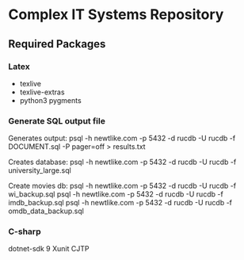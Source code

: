 # Complex IT Systems Repository

## Required Packages

### Latex
- texlive
- texlive-extras
- python3 pygments

### Generate SQL output file

Generates output:
psql -h newtlike.com -p 5432 -d rucdb -U rucdb -f DOCUMENT.sql -P pager=off > results.txt 

Creates database:
psql -h newtlike.com -p 5432 -d rucdb -U rucdb -f university_large.sql

Create movies db:
psql -h newtlike.com -p 5432 -d rucdb -U rucdb -f wi_backup.sql
psql -h newtlike.com -p 5432 -d rucdb -U rucdb -f imdb_backup.sql
psql -h newtlike.com -p 5432 -d rucdb -U rucdb -f omdb_data_backup.sql

### C-sharp
dotnet-sdk 9
Xunit
CJTP